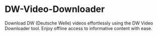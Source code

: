 # DW-Video-Downloader
Download DW (Deutsche Welle) videos effortlessly using the DW Video Downloader tool. Enjoy offline access to informative content with ease.
